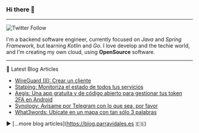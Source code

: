 ### Hi there 👋

<!--
**parrazam/parrazam** is a ✨ _special_ ✨ repository because its `README.md` (this file) appears on your GitHub profile.

Here are some ideas to get you started:

- 🔭 I’m currently working on ...
- 🌱 I’m currently learning ...
- 👯 I’m looking to collaborate on ...
- 🤔 I’m looking for help with ...
- 💬 Ask me about ...
- 📫 How to reach me: ...
- 😄 Pronouns: ...
- ⚡ Fun fact: ...
-->

---
![Twitter Follow](https://img.shields.io/twitter/follow/parra?style=social)


I'm a backend software engineer, currently focused on _Java_ and _Spring Framework_, but learning _Kotlin_ and _Go_. I love develop and the techie world, and I'm creating my own cloud, using **OpenSource** software.

---
📘 Latest Blog Articles

<!-- BLOG-POST-LIST:START -->
- [WireGuard &lpar;II&rpar;: Crear un cliente](https://blog.parravidales.es/wireguard-ii-crear-un-cliente/)
- [Statping: Monitoriza el estado de todos tus servicios](https://blog.parravidales.es/statping-monitoriza-el-estado-de-todos-tus-servicios/)
- [Aegis: Una app gratuita y de código abierto para gestionar tus token 2FA en Android](https://blog.parravidales.es/aegis-una-app-gratuita-y-de-codigo-abierto-para-gestionar-tus-token-2fa/)
- [Synology: Avísame por Telegram con lo que sea, por favor](https://blog.parravidales.es/synology-avisame-por-telegram-con-lo-que-sea-por-favor/)
- [What3words: Ubícate en un mapa con tan sólo 3 palabras](https://blog.parravidales.es/what3words-ubicate-en-un-mapa-con-tan-solo-3-palabras/)
<!-- BLOG-POST-LIST:END -->

▶ [...more blog articles](https://blog.parravidales.es 🇪🇸)

